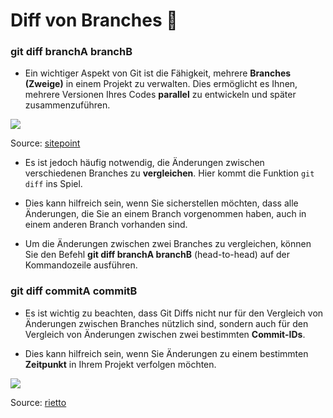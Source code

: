 # Diff von Branches 🌳 

### git diff branchA branchB

- Ein wichtiger Aspekt von Git ist die Fähigkeit, mehrere **Branches (Zweige)** in einem Projekt zu verwalten. Dies ermöglicht es Ihnen, mehrere Versionen Ihres Codes **parallel** zu entwickeln und später zusammenzuführen.

![](https://uploads.sitepoint.com/wp-content/uploads/2019/06/155993572204-gitflow.png)

Source: [sitepoint](https://rietta.com/blog/github-merge-types/)

- Es ist jedoch häufig notwendig, die Änderungen zwischen verschiedenen Branches zu **vergleichen**. Hier kommt die Funktion `git diff` ins Spiel.

- Dies kann hilfreich sein, wenn Sie sicherstellen möchten, dass alle Änderungen, die Sie an einem Branch vorgenommen haben, auch in einem anderen Branch vorhanden sind.

- Um die Änderungen zwischen zwei Branches zu vergleichen, können Sie den Befehl **git diff branchA branchB** (head-to-head) auf der Kommandozeile ausführen. 

### git diff commitA commitB

- Es ist wichtig zu beachten, dass Git Diffs nicht nur für den Vergleich von Änderungen zwischen Branches nützlich sind, sondern auch für den Vergleich von Änderungen zwischen zwei bestimmten **Commit-IDs**. 

- Dies kann hilfreich sein, wenn Sie Änderungen zu einem bestimmten **Zeitpunkt** in Ihrem Projekt verfolgen möchten.

![](https://d33wubrfki0l68.cloudfront.net/ee1b13e0aa1a7b67036df5f305389d5a9392f462/a3721/assets/blog/github-merge-types/merge-3.png)

Source: [rietto](https://riotta.com/blog/github-merge-types/)

